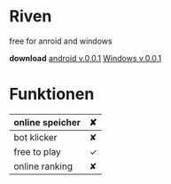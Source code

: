 # **Riven**
free for anroid and windows

**download**
[android v.0.0.1](#)
[Windows v.0.0.1](#)


# Funktionen
|  online speicher |  ✘ |
| :------------ | :------------ |
|  bot klicker  | ✘  |
|  free to play |  ✓ |
|  online ranking |  ✘ |


